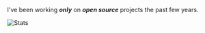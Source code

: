 <!---
>A ranking of ***S*** equates to the top ***25%*** of ***all*** Github contributors.

>The reader, of course, should take ***all*** Github rankings with a healthy grain of salt. ;)
-->

I've been working ***only*** on ***open source*** projects the past few years.

![Stats](https://github-readme-stats.vercel.app/api?username=objektwerks&show_icons=true&hide_border=true)
